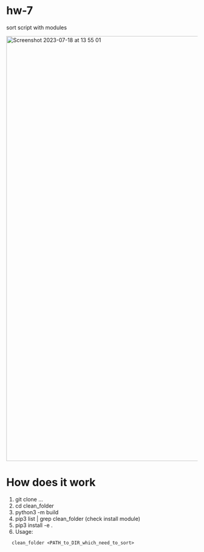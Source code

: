 # hw-7
sort script with modules

<img width="1116" alt="Screenshot 2023-07-18 at 13 55 01" src="https://github.com/slav0ntech/hw-7/assets/131975866/63e6b121-c9a2-41fd-b333-d6b57902decb">

# How does it work 

1. git clone ...
2. cd clean_folder
3. python3 -m build
4. pip3 list | grep clean_folder  (check install module)
5. pip3 install -e .
6. Usage:
```
  clean_folder <PATH_to_DIR_which_need_to_sort>
```
